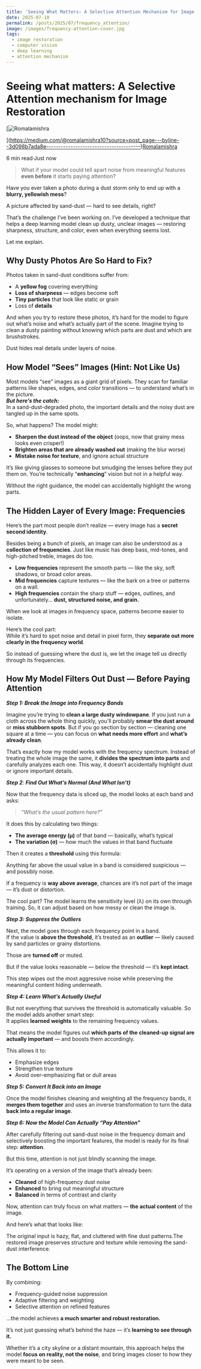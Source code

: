 ```yaml
---
title: 'Seeing What Matters: A Selective Attention Mechanism for Image Restoration'
date: 2025-07-10
permalink: /posts/2025/07/frequency_attention/
image: /images/frequency-attention-cover.jpg
tags:
  - image restoration
  - computer vision
  - deep learning
  - attention mechanism
---
```


<!-- 
<p align="center">
  <img src="https://raw.githubusercontent.com/nsidn98/nsidn98.github.io/master/images/grad_app.jpg" width="500"/>
</p> -->

Seeing what matters: A Selective Attention mechanism for Image Restoration
==========================================================================

[![Romalamishra](https://miro.medium.com/v2/da:true/resize:fill:64:64/0*6Nrj4E_ZI7wNyR1-)

](https://medium.com/@romalamishra10?source=post_page---byline--3d098b7ada8e---------------------------------------)[Romalamishra](https://medium.com/@romalamishra10?source=post_page---byline--3d098b7ada8e---------------------------------------)

6 min read·Just now

> What if your model could tell apart noise from meaningful features **even before** it starts paying attention?

Have you ever taken a photo during a dust storm only to end up with a **blurry, yellowish mess**?

A picture affected by sand-dust — hard to see details, right?

That’s the challenge I’ve been working on. I’ve developed a technique that helps a deep learning model clean up dusty, unclear images — restoring sharpness, structure, and color, even when everything seems lost.

Let me explain.

Why Dusty Photos Are So Hard to Fix?
------------------------------------

Photos taken in sand-dust conditions suffer from:

*   A **yellow fog** covering everything
*   **Loss of sharpness** — edges become soft
*   **Tiny particles** that look like static or grain
*   Loss of **details**

And when you try to restore these photos, it’s hard for the model to figure out what’s noise and what’s actually part of the scene. Imagine trying to clean a dusty painting without knowing which parts are dust and which are brushstrokes.

Dust hides real details under layers of noise.

How Model “Sees” Images (Hint: Not Like Us)
-------------------------------------------

Most models “see” images as a giant grid of pixels. They scan for familiar patterns like shapes, edges, and color transitions — to understand what’s in the picture.  
**_But here’s the catch:_**  
In a sand-dust-degraded photo, the important details and the noisy dust are tangled up in the same spots.

So, what happens? The model might:

*   **Sharpen the dust instead of the object** (oops, now that grainy mess looks even crisper!)
*   **Brighten areas that are already washed out** (making the blur worse)
*   **Mistake noise for texture**, and ignore actual structure

It’s like giving glasses to someone but smudging the lenses before they put them on. You’re technically “**enhancing**” vision but not in a helpful way.

Without the right guidance, the model can accidentally highlight the wrong parts.

The Hidden Layer of Every Image: Frequencies
--------------------------------------------

Here’s the part most people don’t realize — every image has a **secret second identity**.

Besides being a bunch of pixels, an image can also be understood as a **collection of frequencies**. Just like music has deep bass, mid-tones, and high-pitched treble, images do too.

*   **Low frequencies** represent the smooth parts — like the sky, soft shadows, or broad color areas.
*   **Mid frequencies** capture textures — like the bark on a tree or patterns on a wall.
*   **High frequencies** contain the sharp stuff — edges, outlines, and unfortunately… **dust, structured noise, and grain.**

When we look at images in frequency space, patterns become easier to isolate.

Here’s the cool part:  
While it’s hard to spot noise and detail in pixel form, they **separate out more clearly in the frequency world**.

So instead of guessing where the dust is, we let the image tell us directly through its frequencies.

How My Model Filters Out Dust — Before Paying Attention
-------------------------------------------------------

**_Step 1: Break the Image into Frequency Bands_**

Imagine you’re trying to **clean a large dusty windowpane**. If you just run a cloth across the whole thing quickly, you’ll probably **smear the dust around** or **miss stubborn spots**. But if you go section by section — cleaning one square at a time — you can focus on **what needs more effort** and **what’s already clean**.

That’s exactly how my model works with the frequency spectrum. Instead of treating the whole image the same, it **divides the spectrum into parts** and carefully analyzes each one. This way, it doesn’t accidentally highlight dust or ignore important details.

**_Step 2_**_:_ **_Find Out What’s Normal (And What Isn’t)_**

Now that the frequency data is sliced up, the model looks at each band and asks:

> _“What’s the usual pattern here?”_

It does this by calculating two things:

*   **The average energy (μ)** of that band — basically, what’s typical
*   **The variation (σ)** — how much the values in that band fluctuate

Then it creates a **threshold** using this formula:

Anything far above the usual value in a band is considered suspicious — and possibly noise.

If a frequency is **way above average**, chances are it’s not part of the image — it’s dust or distortion.

The cool part? The model learns the sensitivity level (λ) on its own through training. So, it can adjust based on how messy or clean the image is.

**_Step 3: Suppress the Outliers_**

Next, the model goes through each frequency point in a band.  
If the value is **above the threshold**, it’s treated as an **outlier** — likely caused by sand particles or grainy distortions.

Those are **turned off** or muted.

But if the value looks reasonable — below the threshold — it’s **kept intact**.

This step wipes out the most aggressive noise while preserving the meaningful content hiding underneath.

**_Step 4: Learn What’s Actually Useful_**

But not everything that survives the threshold is automatically valuable. So the model adds another smart step:  
It applies **learned weights** to the remaining frequency values.

That means the model figures out **which parts of the cleaned-up signal are actually important** — and boosts them accordingly.

This allows it to:

*   Emphasize edges
*   Strengthen true texture
*   Avoid over-emphasizing flat or dull areas

**_Step 5: Convert It Back into an Image_**

Once the model finishes cleaning and weighting all the frequency bands, it **merges them together** and uses an inverse transformation to turn the data **back into a regular image**.

**_Step 6: Now the Model Can Actually “Pay Attention”_**

After carefully filtering out sand-dust noise in the frequency domain and selectively boosting the important features, the model is ready for its final step: **attention**.

But this time, attention is not just blindly scanning the image.

It’s operating on a version of the image that’s already been:

*   **Cleaned** of high-frequency dust noise
*   **Enhanced** to bring out meaningful structure
*   **Balanced** in terms of contrast and clarity

Now, attention can truly focus on what matters — **the actual content** of the image.

And here’s what that looks like:

The original input is hazy, flat, and cluttered with fine dust patterns.The restored image preserves structure and texture while removing the sand-dust interference.

The Bottom Line
---------------

By combining:

*   Frequency-guided noise suppression
*   Adaptive filtering and weighting
*   Selective attention on refined features

…the model achieves **a much smarter and robust restoration.**

It’s not just guessing what’s behind the haze — it’s **learning to see through it.**

Whether it’s a city skyline or a distant mountain, this approach helps the model **focus on reality, not the noise**, and bring images closer to how they were meant to be seen.
